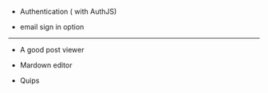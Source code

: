 



- Authentication ( with AuthJS)
<!-- - edit post -->
- email sign in option



---

- A good post viewer 
- Mardown editor


- Quips


